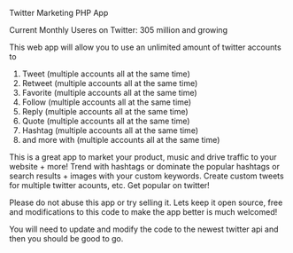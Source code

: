 Twitter Marketing PHP App

Current Monthly Useres on Twitter: 305 million and growing



This web app will allow you to use an unlimited amount of twitter accounts to 

1. Tweet (multiple accounts all at the same time) 
2. Retweet (multiple accounts all at the same time) 
3. Favorite (multiple accounts all at the same time) 
4. Follow (multiple accounts all at the same time) 
5. Reply (multiple accounts all at the same time) 
6. Quote (multiple accounts all at the same time) 
7. Hashtag (multiple accounts all at the same time) 
8. and more with (multiple accounts all at the same time) 

This is a great app to market your product, music and drive traffic to your website + more!
Trend with hashtags or dominate the popular hashtags or search results + images with your custom keywords.
Create custom tweets for multiple twitter acounts, etc. Get popular on twitter!

Please do not abuse this app or try selling it. Lets keep it open source, free and modifications to this code to make the app better is much welcomed!

You will need to update and modify the code to the newest twitter api and then you should be good to go.
